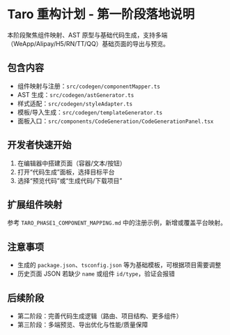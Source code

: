 # Taro 重构计划 - 第一阶段落地说明

本阶段聚焦组件映射、AST 原型与基础代码生成，支持多端（WeApp/Alipay/H5/RN/TT/QQ）基础页面的导出与预览。

## 包含内容
- 组件映射与注册：`src/codegen/componentMapper.ts`
- AST 生成：`src/codegen/astGenerator.ts`
- 样式适配：`src/codegen/styleAdapter.ts`
- 模板/导入生成：`src/codegen/templateGenerator.ts`
- 面板入口：`src/components/CodeGeneration/CodeGenerationPanel.tsx`

## 开发者快速开始
1. 在编辑器中搭建页面（容器/文本/按钮）
2. 打开“代码生成”面板，选择目标平台
3. 选择“预览代码”或“生成代码/下载项目”

## 扩展组件映射
参考 `TARO_PHASE1_COMPONENT_MAPPING.md` 中的注册示例，新增或覆盖平台映射。

## 注意事项
- 生成的 `package.json`、`tsconfig.json` 等为基础模板，可根据项目需要调整
- 历史页面 JSON 若缺少 `name` 或组件 `id/type`，验证会报错

## 后续阶段
- 第二阶段：完善代码生成逻辑（路由、项目结构、更多组件）
- 第三阶段：多端预览、导出优化与性能/质量保障


